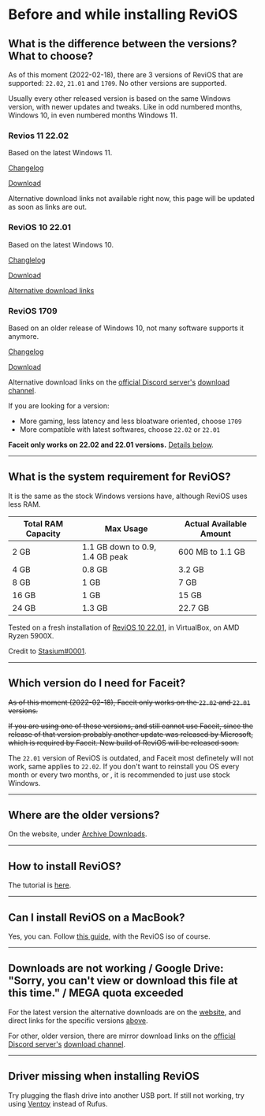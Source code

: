 # Before and while installing ReviOS

## What is the difference between the versions? What to choose?

As of this moment (2022-02-18), there are 3 versions of ReviOS that are supported: `22.02`, `21.01` and `1709`. No other versions are supported.

Usually every other released version is based on the same Windows version, with newer updates and tweaks. Like in odd numbered months, Windows 10, in even numbered months Windows 11.

### Revios 11 22.02

Based on the latest Windows 11.

[Changelog](https://www.revi.cc/revios/download/changelog#h.odb11cheqkzw)

[Download](https://www.revi.cc/revios/download#h.kwa7bvvnrtc9)

Alternative download links not available right now, this page will be updated as soon as links are out.

### ReviOS 10 22.01

Based on the latest Windows 10.

[Changlelog](https://www.revi.cc/revios/download/changelog#h.t081ow81wszv)

[Download](https://www.revi.cc/revios/download#h.vxvav5mpn4w)

[Alternative download links](https://www.revi.cc/revios/download#h.ry3n13gw38ew)

### ReviOS 1709

Based on an older release of Windows 10, not many software supports it anymore.

[Changelog](https://www.revi.cc/revios/download/changelog#h.rfvq0n3k2uk7)

[Download](https://www.revi.cc/revios/download/archive-downloads#h.ski2fzvfamkj)

Alternative download links on the [official Discord server's](https://discord.gg/962y4pU) [download channel](https://discord.com/channels/619835916139364383/658369065110339640/859328905336979476).


If you are looking for a version:

- More gaming, less latency and less bloatware oriented, choose `1709`
- More compatible with latest softwares, choose `22.02` or `22.01`

**Faceit only works on 22.02 and 22.01 versions.** [Details below](#which-version-do-i-need-for-faceit).

---

## What is the system requirement for ReviOS?

It is the same as the stock Windows versions have, although ReviOS uses less RAM.


| Total RAM Capacity | Max Usage                       | Actual Available Amount |
| ------------------ | ------------------------------- | ------------------------- |
| 2 GB               | 1.1 GB down to 0.9, 1.4 GB peak | 600 MB to 1.1 GB          |
| 4 GB               | 0.8 GB                          | 3.2 GB                    |
| 8 GB               | 1 GB                            | 7 GB                      |
| 16 GB              | 1 GB                            | 15 GB                     |
| 24 GB              | 1.3 GB                          | 22.7 GB                   |

Tested on a fresh installation of [ReviOS 10 22.01](#revios-10-2201), in VirtualBox, on AMD Ryzen 5900X.

Credit to [Stasium#0001](https://stasium.dev/).


---

## Which version do I need for Faceit?

~~As of this moment (2022-02-18), Faceit only works on the `22.02` and `22.01` versions.~~

~~If you are using one of these versions, and still cannot use Faceit, since the release of that version probably another update was released by Microsoft, which is required by Faceit. New build of ReviOS will be released soon.~~

The `22.01` version of ReviOS is outdated, and Faceit most definetely will not work, same applies to `22.02`. If you don't want to reinstall you OS every month or every two months, or , it is recommended to just use stock Windows.

---

## Where are the older versions?

On the website, under [Archive Downloads](https://www.revi.cc/revios/download/archive-downloads).

---

## How to install ReviOS?

The tutorial is [here](https://youtu.be/w4Wn25d02iY).

---

## Can I install ReviOS on a MacBook?

Yes, you can. Follow [this guide](https://jensd.be/1011/windows/install-windows-10-on-a-macbook-air-2019-2020-with-t2-chip), with the ReviOS iso of course.

---

## Downloads are not working / Google Drive: "Sorry, you can't view or download this file at this time." / MEGA quota exceeded

For the latest version the alternative downloads are on the [website](https://www.revi.cc/revios/download), and direct links for the specific versions [above](#what-is-the-difference-between-the-versions-what-to-choose).

For other, older version, there are mirror download links on the [official Discord server's](https://discord.gg/962y4pU) [download channel](https://discord.com/channels/619835916139364383/658369065110339640).

---

## Driver missing when installing ReviOS

Try plugging the flash drive into another USB port. If still not working, try using [Ventoy](https://www.ventoy.net/) instead of Rufus.
